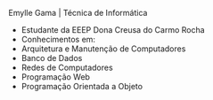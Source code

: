 Emylle Gama | Técnica de Informática 
- Estudante da EEEP Dona Creusa do Carmo Rocha
- Conhecimentos em:
- Arquitetura e Manutenção de Computadores
- Banco de Dados
- Redes de Computadores
- Programação Web
- Programação Orientada a Objeto

<!---
Emylle-Gama/Emylle-Gama is a ✨ special ✨ repository because its `README.md` (this file) appears on your GitHub profile.
You can click the Preview link to take a look at your changes.
--->
